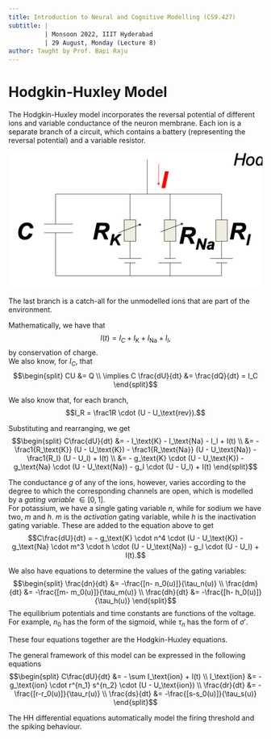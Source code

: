 ```yaml
---
title: Introduction to Neural and Cognitive Modelling (CS9.427)
subtitle: |
          | Monsoon 2022, IIIT Hyderabad
          | 29 August, Monday (Lecture 8)
author: Taught by Prof. Bapi Raju
---
```


# Hodgkin-Huxley Model
The Hodgkin-Huxley model incorporates the reversal potential of different ions and variable conductance of the neuron membrane. Each ion is a separate branch of a circuit, which contains a battery (representing the reversal potential) and a variable resistor.

![Hodgkin-Huxley Model](hh.png)

The last branch is a catch-all for the unmodelled ions that are part of the environment.

Mathematically, we have that
$$I(t) = I_C + I_\text{K} + I_\text{Na} + I_l,$$
by conservation of charge.  
We also know, for $I_C$, that
$$\begin{split}
CU &= Q \\
\implies C \frac{dU}{dt} &= \frac{dQ}{dt} = I_C
\end{split}$$

We also know that, for each branch,
$$I_R = \frac1R \cdot (U - U_\text{rev}).$$

Substituting and rearranging, we get
$$\begin{split}
C\frac{dU}{dt} &= - I_\text{K} - I_\text{Na} - I_l + I(t) \\
&= - \frac1{R_\text{K}} (U - U_\text{K}) - \frac1{R_\text{Na}} (U - U_\text{Na}) - \frac1{R_l} (U - U_l) + I(t) \\
&= - g_\text{K} \cdot (U - U_\text{K}) - g_\text{Na} \cdot  (U - U_\text{Na}) - g_l \cdot (U - U_l) + I(t)
\end{split}$$

The conductance $g$ of any of the ions, however, varies according to the degree to which the corresponding channels are open, which is modelled by a *gating variable* $\in [0,1]$.  
For potassium, we have a single gating variable $n$, while for sodium we have two, $m$ and $h$. $m$ is the *activation* gating variable, while $h$ is the inactivation gating variable. These are added to the equation above to get
$$C\frac{dU}{dt} = - g_\text{K} \cdot n^4 \cdot (U - U_\text{K}) - g_\text{Na} \cdot m^3 \cdot h \cdot  (U - U_\text{Na}) - g_l \cdot (U - U_l) + I(t).$$

We also have equations to determine the values of the gating variables:
$$\begin{split}
\frac{dn}{dt} &= -\frac{[n- n_0(u)]}{\tau_n(u)} \\
\frac{dm}{dt} &= -\frac{[m- m_0(u)]}{\tau_m(u)} \\
\frac{dh}{dt} &= -\frac{[h- h_0(u)]}{\tau_h(u)}
\end{split}$$
The equilibrium potentials and time constants are functions of the voltage. For example, $n_0$ has the form of the sigmoid, while $\tau_n$ has the form of $\sigma'$.

These four equations together are the Hodgkin-Huxley equations.

The general framework of this model can be expressed in the following equations
$$\begin{split}
C\frac{dU}{dt} &= - \sum I_\text{ion} + I(t) \\
I_\text{ion} &= - g_\text{ion} \cdot r^{n_1} s^{n_2} \cdot (U - U_\text{ion}) \\
\frac{dr}{dt} &= -\frac{[r-r_0(u)]}{\tau_r(u)} \\
\frac{ds}{dt} &= -\frac{[s-s_0(u)]}{\tau_s(u)}
\end{split}$$

The HH differential equations automatically model the firing threshold and the spiking behaviour.